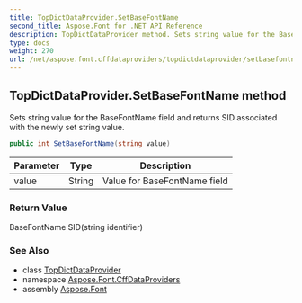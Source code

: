 ```yaml
---
title: TopDictDataProvider.SetBaseFontName
second_title: Aspose.Font for .NET API Reference
description: TopDictDataProvider method. Sets string value for the BaseFontName field and returns SID associated with the newly set string value
type: docs
weight: 270
url: /net/aspose.font.cffdataproviders/topdictdataprovider/setbasefontname/
---
```

## TopDictDataProvider.SetBaseFontName method

Sets string value for the BaseFontName field and returns SID associated with the newly set string value.

```csharp
public int SetBaseFontName(string value)
```

| Parameter | Type | Description |
| --- | --- | --- |
| value | String | Value for BaseFontName field |

### Return Value

BaseFontName SID(string identifier)

### See Also

* class [TopDictDataProvider](../)
* namespace [Aspose.Font.CffDataProviders](../../../aspose.font.cffdataproviders/)
* assembly [Aspose.Font](../../../)


